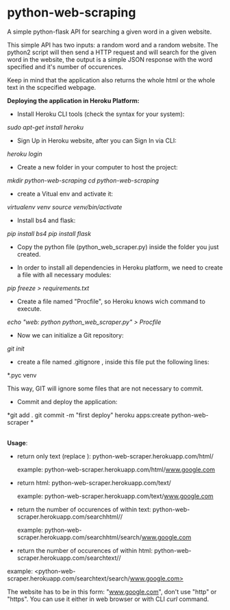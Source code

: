 # python-web-scraping
A simple python-flask API for searching a given word in a given website.

This simple API has two inputs: a random word and a random website.
The python2 script will then send a HTTP request and will search for the given word in the website, the output is a simple JSON response with the word specified and it's number of occurences.

Keep in mind that the application also returns the whole html or the whole text in the scpecified webpage.

<b>Deploying the application in Heroku Platform:</b>

- Install Heroku CLI tools (check the syntax for your system):

*sudo apt-get install heroku* 

- Sign Up in Heroku website, after you can Sign In via CLI:

*heroku login*

- Create a new folder in your computer to host the project:

*mkdir python-web-scraping*
*cd python-web-scraping*

- create a Vitual env and activate it:

*virtualenv venv*
*source venv/bin/activate*

- Install bs4 and flask:

*pip install bs4*
*pip install flask*

- Copy the python file (python_web_scraper.py) inside the folder you just created.

- In order to install all dependencies in Heroku platform, we need to create a file with all necessary modules:

*pip freeze > requirements.txt*

- Create a file named "Procfile", so Heroku knows wich command to execute. 

*echo "web: python python_web_scraper.py" > Procfile*

- Now we can initialize a Git repository:

*git init*

- create a file named .gitignore , inside this file put the following lines:

*.pyc 
venv 

This way, GIT will ignore some files that are not necessary to commit.

- Commit and deploy the application:

*git add .
git commit -m "first deploy"
heroku apps:create python-web-scraper
*
<br></br>

<b>Usage</b>:

- return only text (replace <site>):
  python-web-scraper.herokuapp.com/html/<site>
  
  example: python-web-scraper.herokuapp.com/html/www.google.com

- return html:
  python-web-scraper.herokuapp.com/text/<site>
  
  example: python-web-scraper.herokuapp.com/text/www.google.com 
  
  
- return the number of occurences of <word> within text:
  python-web-scraper.herokuapp.com/searchhtml/<word>/<site>
  
  example: python-web-scraper.herokuapp.com/searchhtml/search/www.google.com


- return the number of occurences of <word> within html:
 python-web-scraper.herokuapp.com/searchtext/<word>/<site>
 
 example: <python-web-scraper.herokuapp.com/searchtext/search/www.google.com>
 

The website has to be in this form: "www.google.com", don't use "http" or "https". You can use it either in web browser or with CLI <em>curl</em> command.


